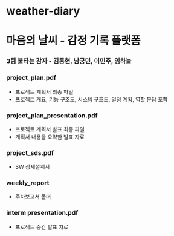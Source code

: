# weather-diary
# 마음의 날씨 - 감정 기록 플랫폼
### 3팀 불타는 감자 - 김동현, 남궁민, 이민주, 임하늘

### project_plan.pdf
- 프로젝트 계획서 최종 파일
- 프로젝트 개요, 기능 구조도, 시스템 구조도, 일정 계획, 역할 분담 포함

### project_plan_presentation.pdf
- 프로젝트 계획서 발표 최종 파일
- 계획서 내용을 요약한 발표 자료

### project_sds.pdf
- SW 상세설계서

### weekly_report
- 주차보고서 폴더

### interm presentation.pdf
- 프로젝트 중간 발표 자료